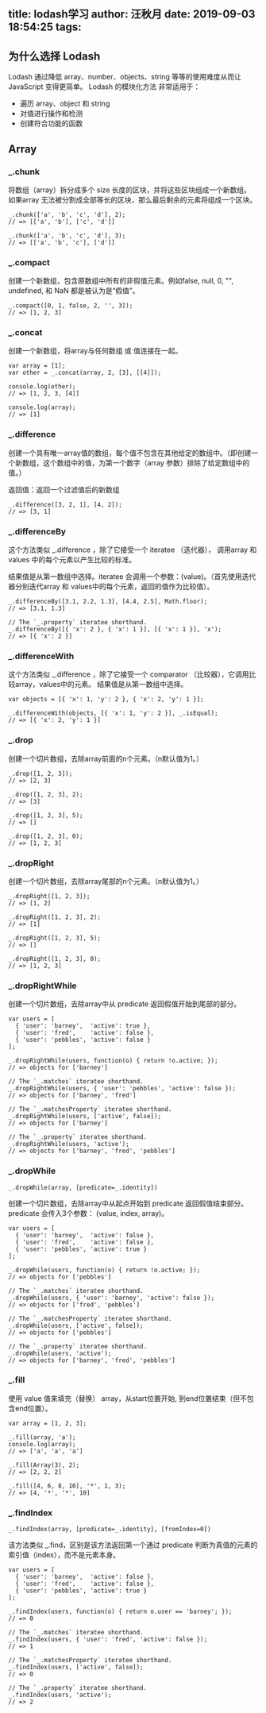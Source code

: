 title: lodash学习
author: 汪秋月
date: 2019-09-03 18:54:25
tags:
---
## 为什么选择 Lodash

Lodash 通过降低 array、number、objects、string 等等的使用难度从而让 JavaScript 变得更简单。
Lodash 的模块化方法 非常适用于：

- 遍历 array、object 和 string
- 对值进行操作和检测
- 创建符合功能的函数

## Array

### _.chunk

将数组（array）拆分成多个 size 长度的区块，并将这些区块组成一个新数组。 如果array 无法被分割成全部等长的区块，那么最后剩余的元素将组成一个区块。

```
_.chunk(['a', 'b', 'c', 'd'], 2);
// => [['a', 'b'], ['c', 'd']]
 
_.chunk(['a', 'b', 'c', 'd'], 3);
// => [['a', 'b', 'c'], ['d']]
```

### _.compact
创建一个新数组，包含原数组中所有的非假值元素。例如false, null, 0, "", undefined, 和 NaN 都是被认为是“假值”。

```
_.compact([0, 1, false, 2, '', 3]);
// => [1, 2, 3]
```

### _.concat
创建一个新数组，将array与任何数组 或 值连接在一起。

```
var array = [1];
var other = _.concat(array, 2, [3], [[4]]);
 
console.log(other);
// => [1, 2, 3, [4]]
 
console.log(array);
// => [1]
```

### _.difference
创建一个具有唯一array值的数组，每个值不包含在其他给定的数组中。（即创建一个新数组，这个数组中的值，为第一个数字（array 参数）排除了给定数组中的值。）

返回值：返回一个过滤值后的新数组
```
_.difference([3, 2, 1], [4, 2]);
// => [3, 1]
```

### _.differenceBy

这个方法类似 _.difference ，除了它接受一个 iteratee （迭代器）， 调用array 和 values 中的每个元素以产生比较的标准。

结果值是从第一数组中选择。iteratee 会调用一个参数：(value)。（首先使用迭代器分别迭代array 和 values中的每个元素，返回的值作为比较值）。

```
_.differenceBy([3.1, 2.2, 1.3], [4.4, 2.5], Math.floor);
// => [3.1, 1.3]
 
// The `_.property` iteratee shorthand.
_.differenceBy([{ 'x': 2 }, { 'x': 1 }], [{ 'x': 1 }], 'x');
// => [{ 'x': 2 }]
```

### _.differenceWith
这个方法类似 _.difference ，除了它接受一个 comparator （比较器），它调用比较array，values中的元素。 结果值是从第一数组中选择。

```
var objects = [{ 'x': 1, 'y': 2 }, { 'x': 2, 'y': 1 }];
 
_.differenceWith(objects, [{ 'x': 1, 'y': 2 }], _.isEqual);
// => [{ 'x': 2, 'y': 1 }]
```

### _.drop
创建一个切片数组，去除array前面的n个元素。（n默认值为1。）

```
_.drop([1, 2, 3]);
// => [2, 3]
 
_.drop([1, 2, 3], 2);
// => [3]
 
_.drop([1, 2, 3], 5);
// => []
 
_.drop([1, 2, 3], 0);
// => [1, 2, 3]
```

### _.dropRight
创建一个切片数组，去除array尾部的n个元素。（n默认值为1。）

```
_.dropRight([1, 2, 3]);
// => [1, 2]
 
_.dropRight([1, 2, 3], 2);
// => [1]
 
_.dropRight([1, 2, 3], 5);
// => []
 
_.dropRight([1, 2, 3], 0);
// => [1, 2, 3]
```

### _.dropRightWhile
创建一个切片数组，去除array中从 predicate 返回假值开始到尾部的部分。

```
var users = [
  { 'user': 'barney',  'active': true },
  { 'user': 'fred',    'active': false },
  { 'user': 'pebbles', 'active': false }
];
 
_.dropRightWhile(users, function(o) { return !o.active; });
// => objects for ['barney']
 
// The `_.matches` iteratee shorthand.
_.dropRightWhile(users, { 'user': 'pebbles', 'active': false });
// => objects for ['barney', 'fred']
 
// The `_.matchesProperty` iteratee shorthand.
_.dropRightWhile(users, ['active', false]);
// => objects for ['barney']
 
// The `_.property` iteratee shorthand.
_.dropRightWhile(users, 'active');
// => objects for ['barney', 'fred', 'pebbles']
```

### _.dropWhile
```
_.dropWhile(array, [predicate=_.identity])
```

创建一个切片数组，去除array中从起点开始到 predicate 返回假值结束部分。predicate 会传入3个参数： (value, index, array)。

```
var users = [
  { 'user': 'barney',  'active': false },
  { 'user': 'fred',    'active': false },
  { 'user': 'pebbles', 'active': true }
];
 
_.dropWhile(users, function(o) { return !o.active; });
// => objects for ['pebbles']
 
// The `_.matches` iteratee shorthand.
_.dropWhile(users, { 'user': 'barney', 'active': false });
// => objects for ['fred', 'pebbles']
 
// The `_.matchesProperty` iteratee shorthand.
_.dropWhile(users, ['active', false]);
// => objects for ['pebbles']
 
// The `_.property` iteratee shorthand.
_.dropWhile(users, 'active');
// => objects for ['barney', 'fred', 'pebbles']
```

### _.fill
使用 value 值来填充（替换） array，从start位置开始, 到end位置结束（但不包含end位置）。

```
var array = [1, 2, 3];
 
_.fill(array, 'a');
console.log(array);
// => ['a', 'a', 'a']
 
_.fill(Array(3), 2);
// => [2, 2, 2]
 
_.fill([4, 6, 8, 10], '*', 1, 3);
// => [4, '*', '*', 10]
```

### _.findIndex

```
_.findIndex(array, [predicate=_.identity], [fromIndex=0])
```

该方法类似 _.find，区别是该方法返回第一个通过 predicate 判断为真值的元素的索引值（index），而不是元素本身。

```
var users = [
  { 'user': 'barney',  'active': false },
  { 'user': 'fred',    'active': false },
  { 'user': 'pebbles', 'active': true }
];
 
_.findIndex(users, function(o) { return o.user == 'barney'; });
// => 0
 
// The `_.matches` iteratee shorthand.
_.findIndex(users, { 'user': 'fred', 'active': false });
// => 1
 
// The `_.matchesProperty` iteratee shorthand.
_.findIndex(users, ['active', false]);
// => 0
 
// The `_.property` iteratee shorthand.
_.findIndex(users, 'active');
// => 2
```



